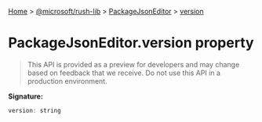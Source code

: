 [Home](./index) &gt; [@microsoft/rush-lib](./rush-lib.md) &gt; [PackageJsonEditor](./rush-lib.packagejsoneditor.md) &gt; [version](./rush-lib.packagejsoneditor.version.md)

# PackageJsonEditor.version property

> This API is provided as a preview for developers and may change based on feedback that we receive. Do not use this API in a production environment.


**Signature:**
```javascript
version: string
```
